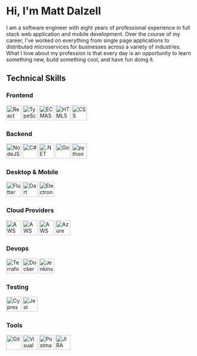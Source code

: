 # Hi, I'm Matt Dalzell

I am a software engineer with eight years of professional experience in full stack web application and mobile development. Over the course of my career, I've worked on everything from single page applications to distributed microservices for businesses across a variety of industries. What I love about my profession is that every day is an opportunity to learn something new, build something cool, and have fun doing it.

## Technical Skills

### Frontend

<a href="https://reactjs.org/" title="React"><img src="https://raw.githubusercontent.com/get-icon/geticon/master/icons/react.svg" alt="React" height="40" width="40"></a>
<a href="https://www.typescriptlang.org/" title="TypeScript"><img src="https://raw.githubusercontent.com/get-icon/geticon/master/icons/typescript-icon.svg" alt="TypeScript" height="40" width="40"></a>
<a href="https://developer.mozilla.org/en-US/docs/Web/JavaScript" title="JavaScript"><img src="https://raw.githubusercontent.com/get-icon/geticon/master/icons/javascript.svg" alt="ECMAScript 6" height="40" width="40"></a>
<a href="https://html.com/html5/" title="HTML5"><img src="https://raw.githubusercontent.com/get-icon/geticon/master/icons/html-5.svg" alt="HTML5" height="40" width="40"></a>
<a href="https://html.com/html5/" title="CSS"><img src="https://raw.githubusercontent.com/get-icon/geticon/master/icons/css-3.svg" alt="CSS" height="40" width="40"></a>

### Backend

<a href="https://nodejs.org/en/" title="NodeJS"><img src="https://raw.githubusercontent.com/get-icon/geticon/master/icons/nodejs-icon.svg" alt="NodeJS" height="40" width="40"></a>
<a href="https://docs.microsoft.com/en-us/dotnet/csharp/" title="C#"><img src="https://raw.githubusercontent.com/get-icon/geticon/master/icons/c-sharp.svg" alt="C#" height="40" width="40"></a>
<a href="https://dotnet.microsoft.com/" title=".NET"><img src="https://docs.microsoft.com/en-us/media/logos/logo_NET.svg" alt=".NET" height="40" width="40"></a>
<a href="https://go.dev/" title="Go"><img src="https://raw.githubusercontent.com/get-icon/geticon/master/icons/go.svg" alt="Go" height="40" width="40"></a>
<a href="https://www.python.org/" title="python"><img src="https://raw.githubusercontent.com/get-icon/geticon/master/icons/python.svg" alt="python" height="40" width="40"></a>

### Desktop & Mobile

<a href="https://flutter.dev/" title="Flutter"><img src="https://raw.githubusercontent.com/get-icon/geticon/master/icons/flutter.svg" alt="Flutter" height="40" width="40"></a>
<a href="https://dart.dev/" title="Dart"><img src="https://raw.githubusercontent.com/get-icon/geticon/master/icons/dart.svg" alt="Dart" height="40" width="40"></a>
<a href="https://www.electronjs.org/" title="Electron"><img src="https://raw.githubusercontent.com/get-icon/geticon/master/icons/electron.svg" alt="Electron" height="40" width="40"></a>

### Cloud Providers

<a href="https://aws.amazon.com/ec2/" title="AWS EC2"><img src="https://raw.githubusercontent.com/get-icon/geticon/master/icons/aws-ec2.svg" alt="AWS EC2" height="40" width="40"></a>
<a href="https://aws.amazon.com/s3/" title="AWS S3"><img src="https://raw.githubusercontent.com/get-icon/geticon/master/icons/aws-s3.svg" alt="AWS S3" height="40" width="40"></a>
<a href="https://aws.amazon.com/cloudfront/" title="AWS Cloudfront"><img src="https://raw.githubusercontent.com/get-icon/geticon/master/icons/aws-cloudfront.svg" alt="AWS Cloudfront" height="40" width="40"></a>
<a href="https://azure.microsoft.com/en-us/" title="Azure"><img src="https://raw.githubusercontent.com/get-icon/geticon/master/icons/azure-icon.svg" alt="Azure" height="40" width="40"></a>

### Devops

<a href="https://www.terraform.io/" title="Terraform"><img src="https://raw.githubusercontent.com/get-icon/geticon/master/icons/terraform.svg" alt="Terraform" height="40" width="40"></a>
<a href="https://www.docker.com/" title="Docker"><img src="https://raw.githubusercontent.com/get-icon/geticon/master/icons/docker-icon.svg" alt="Docker" height="40" width="40"></a>
<a href="https://jenkins-ci.org/" title="Jenkins"><img src="https://raw.githubusercontent.com/get-icon/geticon/master/icons/jenkins.svg" alt="Jenkins" height="40" width="40"></a>

### Testing

<a href="https://www.cypress.io/" title="Cypress"><img src="https://raw.githubusercontent.com/get-icon/geticon/master/icons/cypress.svg" alt="Cypress" height="40" width="40"></a>
<a href="https://jestjs.io/" title="Jest"><img src="https://raw.githubusercontent.com/get-icon/geticon/master/icons/jest.svg" alt="Jest" height="40" width="40"></a>

### Tools

<a href="https://git-scm.com/" title="Git"><img src="https://raw.githubusercontent.com/get-icon/geticon/master/icons/git-icon.svg" alt="Git" width="40" height="40"></a>
<a href="https://code.visualstudio.com/" title="Visual Studio Code"><img src="https://raw.githubusercontent.com/get-icon/geticon/master/icons/visual-studio-code.svg" alt="Visual Studio Code" width="40" height="40"></a>
<a href="https://www.getpostman.com/" title="Postman"><img src="https://raw.githubusercontent.com/get-icon/geticon/master/icons/postman.svg" alt="Postman" width="40" height="40"></a>
<a href="https://www.atlassian.com/software/jira" title="JIRA"><img src="https://raw.githubusercontent.com/get-icon/geticon/master/icons/jira.svg" alt="JIRA" width="40" height="40"></a>
